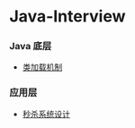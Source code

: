 # Java-Interview

### Java 底层
-  [类加载机制](https://github.com/crossoverJie/Java-Interview/blob/master/ClassLoad.md)

### 应用层
- [秒杀系统设计](https://github.com/crossoverJie/Java-Interview/blob/master/Spike.md)
